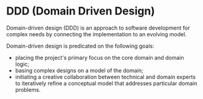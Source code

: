 # DDD (Domain Driven Design)
Domain-driven design (DDD) is an approach to software development for complex needs by connecting the implementation to an evolving model.

Domain-driven design is predicated on the following goals:

- placing the project's primary focus on the core domain and domain logic;
- basing complex designs on a model of the domain;
- initiating a creative collaboration between technical and domain experts to iteratively refine a conceptual model that addresses particular domain problems.
